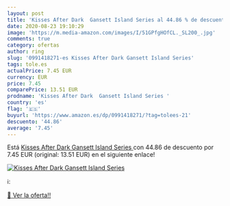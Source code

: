 ```yaml
---
layout: post
title: 'Kisses After Dark  Gansett Island Series al 44.86 % de descuento'
date: 2020-08-23 19:10:29
image: 'https://m.media-amazon.com/images/I/51GPfgHOfCL._SL200_.jpg'
comments: true
category: ofertas
author: ring
slug: '0991418271-es Kisses After Dark Gansett Island Series'
tags: tole.es
actualPrice: 7.45 EUR
currency: EUR
price: 7.45
comparePrice: 13.51 EUR
prodname: 'Kisses After Dark  Gansett Island Series '
country: 'es'
flag: '🇪🇸'
buyurl: 'https://www.amazon.es/dp/0991418271/?tag=tolees-21'
descuento: '44.86'
average: '7.45'
---
```


Está [Kisses After Dark  Gansett Island Series ](https://www.amazon.es/dp/0991418271/?tag=tolees-21) con 44.86 de descuento por 7.45 EUR (original: 13.51 EUR) en el siguiente enlace!

[![Kisses After Dark  Gansett Island Series](https://m.media-amazon.com/images/I/51GPfgHOfCL._SL200_.jpg)](https://www.amazon.es/dp/0991418271/?tag=tolees-21)

ℹ️:


[🛒 Ver la oferta!!](https://www.amazon.es/dp/0991418271/?tag=tolees-21)
